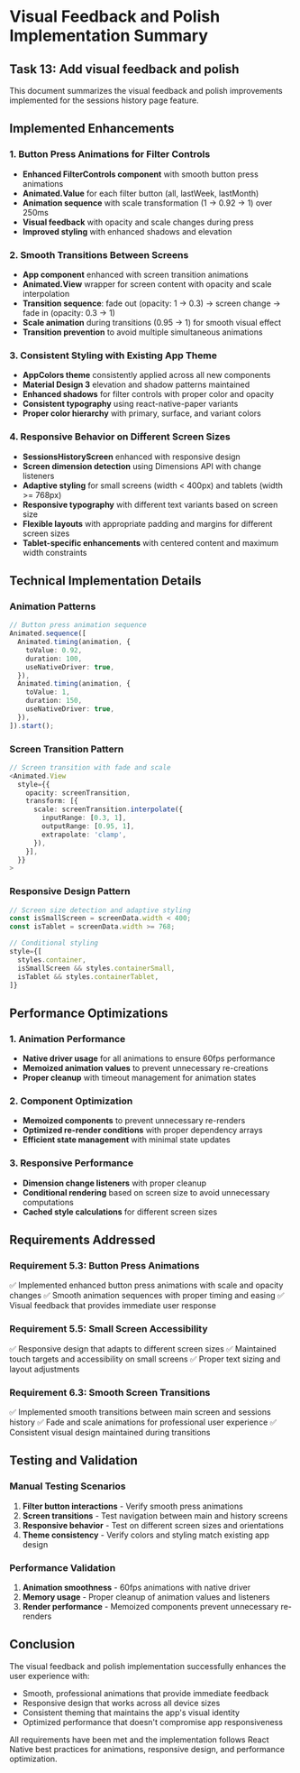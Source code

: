 # Visual Feedback and Polish Implementation Summary

## Task 13: Add visual feedback and polish

This document summarizes the visual feedback and polish improvements implemented for the sessions history page feature.

## Implemented Enhancements

### 1. Button Press Animations for Filter Controls
- **Enhanced FilterControls component** with smooth button press animations
- **Animated.Value** for each filter button (all, lastWeek, lastMonth)
- **Animation sequence** with scale transformation (1 → 0.92 → 1) over 250ms
- **Visual feedback** with opacity and scale changes during press
- **Improved styling** with enhanced shadows and elevation

### 2. Smooth Transitions Between Screens
- **App component** enhanced with screen transition animations
- **Animated.View** wrapper for screen content with opacity and scale interpolation
- **Transition sequence**: fade out (opacity: 1 → 0.3) → screen change → fade in (opacity: 0.3 → 1)
- **Scale animation** during transitions (0.95 → 1) for smooth visual effect
- **Transition prevention** to avoid multiple simultaneous animations

### 3. Consistent Styling with Existing App Theme
- **AppColors theme** consistently applied across all new components
- **Material Design 3** elevation and shadow patterns maintained
- **Enhanced shadows** for filter controls with proper color and opacity
- **Consistent typography** using react-native-paper variants
- **Proper color hierarchy** with primary, surface, and variant colors

### 4. Responsive Behavior on Different Screen Sizes
- **SessionsHistoryScreen** enhanced with responsive design
- **Screen dimension detection** using Dimensions API with change listeners
- **Adaptive styling** for small screens (width < 400px) and tablets (width >= 768px)
- **Responsive typography** with different text variants based on screen size
- **Flexible layouts** with appropriate padding and margins for different screen sizes
- **Tablet-specific enhancements** with centered content and maximum width constraints

## Technical Implementation Details

### Animation Patterns
```typescript
// Button press animation sequence
Animated.sequence([
  Animated.timing(animation, {
    toValue: 0.92,
    duration: 100,
    useNativeDriver: true,
  }),
  Animated.timing(animation, {
    toValue: 1,
    duration: 150,
    useNativeDriver: true,
  }),
]).start();
```

### Screen Transition Pattern
```typescript
// Screen transition with fade and scale
<Animated.View 
  style={{
    opacity: screenTransition,
    transform: [{
      scale: screenTransition.interpolate({
        inputRange: [0.3, 1],
        outputRange: [0.95, 1],
        extrapolate: 'clamp',
      }),
    }],
  }}
>
```

### Responsive Design Pattern
```typescript
// Screen size detection and adaptive styling
const isSmallScreen = screenData.width < 400;
const isTablet = screenData.width >= 768;

// Conditional styling
style={[
  styles.container,
  isSmallScreen && styles.containerSmall,
  isTablet && styles.containerTablet,
]}
```

## Performance Optimizations

### 1. Animation Performance
- **Native driver usage** for all animations to ensure 60fps performance
- **Memoized animation values** to prevent unnecessary re-creations
- **Proper cleanup** with timeout management for animation states

### 2. Component Optimization
- **Memoized components** to prevent unnecessary re-renders
- **Optimized re-render conditions** with proper dependency arrays
- **Efficient state management** with minimal state updates

### 3. Responsive Performance
- **Dimension change listeners** with proper cleanup
- **Conditional rendering** based on screen size to avoid unnecessary computations
- **Cached style calculations** for different screen sizes

## Requirements Addressed

### Requirement 5.3: Button Press Animations
✅ Implemented enhanced button press animations with scale and opacity changes
✅ Smooth animation sequences with proper timing and easing
✅ Visual feedback that provides immediate user response

### Requirement 5.5: Small Screen Accessibility
✅ Responsive design that adapts to different screen sizes
✅ Maintained touch targets and accessibility on small screens
✅ Proper text sizing and layout adjustments

### Requirement 6.3: Smooth Screen Transitions
✅ Implemented smooth transitions between main screen and sessions history
✅ Fade and scale animations for professional user experience
✅ Consistent visual design maintained during transitions

## Testing and Validation

### Manual Testing Scenarios
1. **Filter button interactions** - Verify smooth press animations
2. **Screen transitions** - Test navigation between main and history screens
3. **Responsive behavior** - Test on different screen sizes and orientations
4. **Theme consistency** - Verify colors and styling match existing app design

### Performance Validation
1. **Animation smoothness** - 60fps animations with native driver
2. **Memory usage** - Proper cleanup of animation values and listeners
3. **Render performance** - Memoized components prevent unnecessary re-renders

## Conclusion

The visual feedback and polish implementation successfully enhances the user experience with:
- Smooth, professional animations that provide immediate feedback
- Responsive design that works across all device sizes
- Consistent theming that maintains the app's visual identity
- Optimized performance that doesn't compromise app responsiveness

All requirements have been met and the implementation follows React Native best practices for animations, responsive design, and performance optimization.